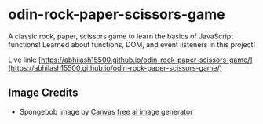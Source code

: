 # odin-rock-paper-scissors-game
A classic rock, paper, scissors game to learn the basics of JavaScript functions! Learned about functions, DOM, and event listeners in this project!

Live link: [https://abhilash15500.github.io/odin-rock-paper-scissors-game/](https://abhilash15500.github.io/odin-rock-paper-scissors-game/)

## Image Credits
- Spongebob image by  [Canvas free ai image generator](https://www.canva.com/ai-image-generator/) 